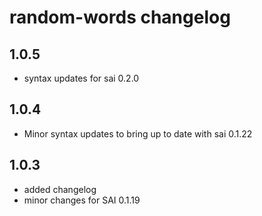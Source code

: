 # random-words changelog

## 1.0.5

 - syntax updates for sai 0.2.0
 

## 1.0.4

 - Minor syntax updates to bring up to date with sai 0.1.22
 

## 1.0.3

 - added changelog
 - minor changes for SAI 0.1.19
 